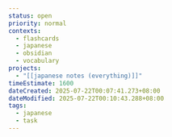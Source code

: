 ```yaml
---
status: open
priority: normal
contexts:
  - flashcards
  - japanese
  - obsidian
  - vocabulary
projects:
  - "[[japanese notes (everything)]]"
timeEstimate: 1600
dateCreated: 2025-07-22T00:07:41.273+08:00
dateModified: 2025-07-22T00:10:43.288+08:00
tags:
  - japanese
  - task
---
```


